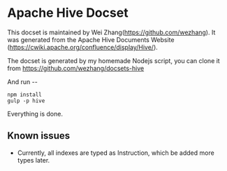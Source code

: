 Apache Hive Docset
=======================

This docset is maintained by Wei Zhang(https://github.com/wezhang). It was generated from the Apache Hive Documents Website (https://cwiki.apache.org/confluence/display/Hive/).

The docset is generated by my homemade Nodejs script, you can clone it from https://github.com/wezhang/docsets-hive

And run --

```
npm install
gulp -p hive
```

Everything is done.

## Known issues

 - Currently, all indexes are typed as Instruction, which be added more types later.
